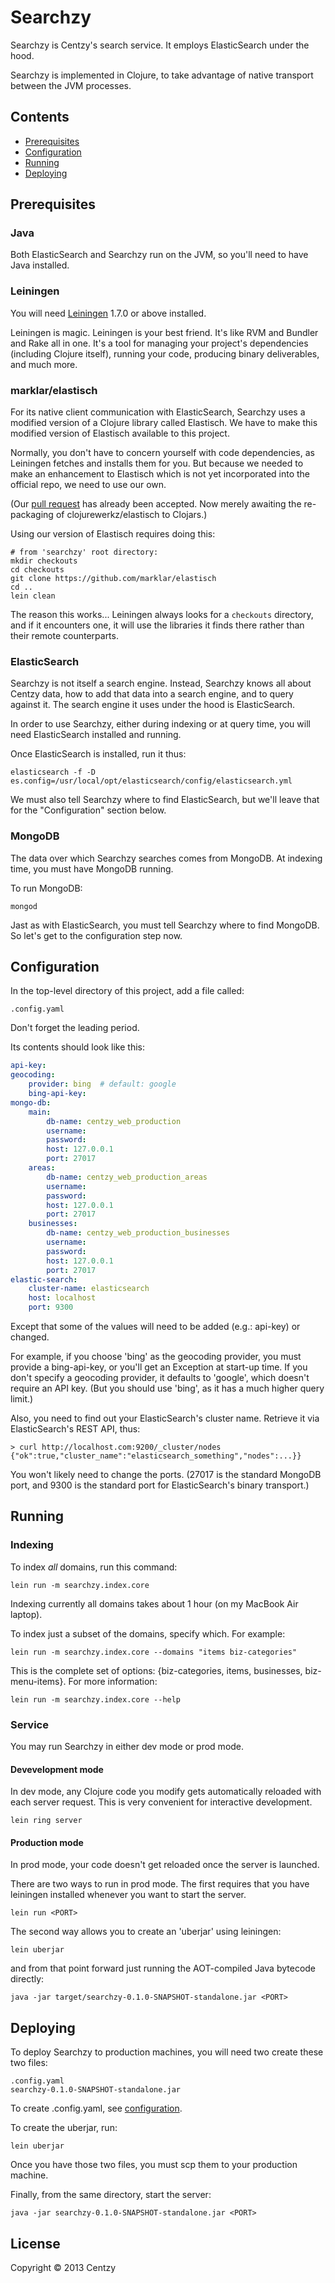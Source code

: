 # Searchzy

Searchzy is Centzy's search service.  It employs ElasticSearch under
the hood.

Searchzy is implemented in Clojure, to take advantage of native
transport between the JVM processes.

## Contents

* [Prerequisites][1]
* [Configuration][2]
* [Running][3]
* [Deploying][4]

[1]: #prereqs
[2]: #config
[3]: #run
[4]: #deploy

## <a name="prereqs"></a>Prerequisites

### Java

Both ElasticSearch and Searchzy run on the JVM, so you'll need to have
Java installed.


### Leiningen

You will need [Leiningen][5] 1.7.0 or above installed.

[5]: https://github.com/technomancy/leiningen

Leiningen is magic.  Leiningen is your best friend.  It's like RVM and
Bundler and Rake all in one.  It's a tool for managing your project's
dependencies (including Clojure itself), running your code, producing
binary deliverables, and much more.


### marklar/elastisch

For its native client communication with ElasticSearch, Searchzy uses
a modified version of a Clojure library called Elastisch.  We have to
make this modified version of Elastisch available to this project.

Normally, you don't have to concern yourself with code dependencies,
as Leiningen fetches and installs them for you. But because we needed
to make an enhancement to Elastisch which is not yet incorporated into
the official repo, we need to use our own.

(Our [pull request][10] has already been accepted.  Now merely
awaiting the re-packaging of clojurewerkz/elastisch to Clojars.)

[10]: https://github.com/clojurewerkz/elastisch/pull/49

Using our version of Elastisch requires doing this:

```
# from 'searchzy' root directory:
mkdir checkouts
cd checkouts
git clone https://github.com/marklar/elastisch
cd ..
lein clean
```

The reason this works... Leiningen always looks for a `checkouts`
directory, and if it encounters one, it will use the libraries it
finds there rather than their remote counterparts.

### ElasticSearch

Searchzy is not itself a search engine.  Instead, Searchzy knows all
about Centzy data, how to add that data into a search engine, and to
query against it.  The search engine it uses under the hood is
ElasticSearch.

In order to use Searchzy, either during indexing or at query time, you
will need ElasticSearch installed and running.

Once ElasticSearch is installed, run it thus:

    elasticsearch -f -D es.config=/usr/local/opt/elasticsearch/config/elasticsearch.yml

We must also tell Searchzy where to find ElasticSearch, but we'll
leave that for the "Configuration" section below.

### MongoDB

The data over which Searchzy searches comes from MongoDB.  At indexing
time, you must have MongoDB running.

To run MongoDB:

    mongod

Jast as with ElasticSearch, you must tell Searchzy where to find
MongoDB.  So let's get to the configuration step now.


## <a name="config"></a>Configuration

In the top-level directory of this project, add a file called:

    .config.yaml

Don't forget the leading period.

Its contents should look like this:

```yaml
api-key:
geocoding:
    provider: bing  # default: google
    bing-api-key: 
mongo-db:
    main:
        db-name: centzy_web_production
        username:
        password: 
        host: 127.0.0.1
        port: 27017
    areas:
        db-name: centzy_web_production_areas
        username:
        password: 
        host: 127.0.0.1
        port: 27017
    businesses:
        db-name: centzy_web_production_businesses
        username:
        password: 
        host: 127.0.0.1
        port: 27017
elastic-search:
    cluster-name: elasticsearch
    host: localhost
    port: 9300
```

Except that some of the values will need to be added (e.g.: api-key) or
changed.

For example, if you choose 'bing' as the geocoding provider, you must
provide a bing-api-key, or you'll get an Exception at start-up time.
If you don't specify a geocoding provider, it defaults to 'google',
which doesn't require an API key.  (But you should use 'bing', as it
has a much higher query limit.)

Also, you need to find out your ElasticSearch's cluster name. Retrieve
it via ElasticSearch's REST API, thus:

```
> curl http://localhost.com:9200/_cluster/nodes
{"ok":true,"cluster_name":"elasticsearch_something","nodes":...}}
```

You won't likely need to change the ports.  (27017 is the standard
MongoDB port, and 9300 is the standard port for ElasticSearch's binary
transport.)


## <a name="run"></a>Running

### Indexing

To index *all* domains, run this command:

```
lein run -m searchzy.index.core
```

Indexing currently all domains takes about 1 hour (on my MacBook Air
laptop).

To index just a subset of the domains, specify which.  For example:

```
lein run -m searchzy.index.core --domains "items biz-categories"
```

This is the complete set of options: {biz-categories, items,
businesses, biz-menu-items}.  For more information:

```
lein run -m searchzy.index.core --help
```

### Service

You may run Searchzy in either dev mode or prod mode.

#### Devevelopment mode

In dev mode, any Clojure code you modify gets automatically reloaded
with each server request.  This is very convenient for interactive
development.

```
lein ring server
```

#### Production mode

In prod mode, your code doesn't get reloaded once the server is
launched.

There are two ways to run in prod mode.  The first requires that you
have leiningen installed whenever you want to start the server.

```
lein run <PORT>
```

The second way allows you to create an 'uberjar' using leiningen:

```
lein uberjar
```

and from that point forward just running the AOT-compiled Java bytecode
directly:

```
java -jar target/searchzy-0.1.0-SNAPSHOT-standalone.jar <PORT>
```

## <a name="deploy"></a>Deploying

To deploy Searchzy to production machines, you will need two create
these two files:

```
.config.yaml
searchzy-0.1.0-SNAPSHOT-standalone.jar
```

To create .config.yaml, see [configuration][2].

To create the uberjar, run:

```
lein uberjar
```

Once you have those two files, you must scp them to your production
machine.

Finally, from the same directory, start the server:

```
java -jar searchzy-0.1.0-SNAPSHOT-standalone.jar <PORT>
```

## License

Copyright © 2013 Centzy
